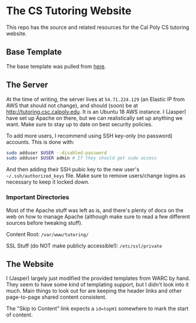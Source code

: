 # The CS Tutoring Website
This repo has the source and related resources for the
Cal Poly CS tutoring website.

## Base Template
The base template was pulled from [here](https://warc.calpoly.edu/).

## The Server
At the time of writing, the server lives at `54.71.224.129` (an Elastic IP from
AWS that should not change), and should (soon) be at 
http://tutoring.csc.calpoly.edu. It is an Ubuntu 18 AWS instance. I (Jasper) 
have set up Apache on there, but we can realistically set up anything we want.
Make sure to stay up to date on best security policies.

To add more users, I recommend using SSH key-only (no password) accounts.
This is done with:

```bash
sudo adduser $USER --disabled-password
sudo adduser $USER admin # If they should get sudo access
```

And then adding their SSH pubic key to the new user's `~/.ssh/authorized_keys`
file. Make sure to remove users/change logins as necessary to keep it locked
down.

### Important Directories
Most of the Apache stuff was left as is, and there's plenty of docs on the web
on how to manage Apache (although make sure to read a few different sources
before tweaking stuff).

Content Root: `/var/www/tutoring/`

SSL Stuff (do NOT make publicly accessible!): `/etc/ssl/private`

## The Website
I (Jasper) largely just modified the provided templates from WARC by hand. They
seem to have some kind of templating support, but I didn't look into it much.
Main things to look out for are keeping the header links and other page-to-page
shared content consistent.

The "Skip to Content" link expects a `id=topH1` somewhere to mark the start of
content.
